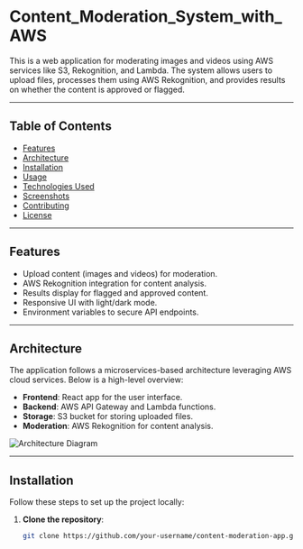 # Content_Moderation_System_with_AWS

This is a web application for moderating images and videos using AWS services like S3, Rekognition, and Lambda. The system allows users to upload files, processes them using AWS Rekognition, and provides results on whether the content is approved or flagged.

---

## Table of Contents
- [Features](#features)
- [Architecture](#architecture)
- [Installation](#installation)
- [Usage](#usage)
- [Technologies Used](#technologies-used)
- [Screenshots](#screenshots)
- [Contributing](#contributing)
- [License](#license)

---

## Features
- Upload content (images and videos) for moderation.
- AWS Rekognition integration for content analysis.
- Results display for flagged and approved content.
- Responsive UI with light/dark mode.
- Environment variables to secure API endpoints.

---

## Architecture
The application follows a microservices-based architecture leveraging AWS cloud services. Below is a high-level overview:

- **Frontend**: React app for the user interface.
- **Backend**: AWS API Gateway and Lambda functions.
- **Storage**: S3 bucket for storing uploaded files.
- **Moderation**: AWS Rekognition for content analysis.

![Architecture Diagram](docs/architecture-diagram.png)

---

## Installation

Follow these steps to set up the project locally:

1. **Clone the repository**:
   ```bash
   git clone https://github.com/your-username/content-moderation-app.git
